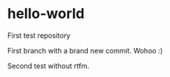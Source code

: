 # hello-world
First test repository

First branch with a brand new commit. Wohoo :)

Second test without rtfm.
